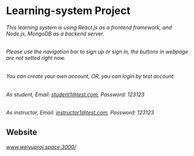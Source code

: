 # Learning-system Project
###### This learning system is using React.js as a frontend framework, and Node.js, MongoDB as a backend server.
###### Please use the navigation bar to sign up or sign in, the buttons in webpage are not setted right now.
###### You can create your own account, OR, you can login by test account:
###### As student, Email: student1@test.com, Password: 123123
###### As instructor, Email: instructor1@test.com, Password: 123123
## Website
###### www.weiyuproj.space:3000/
